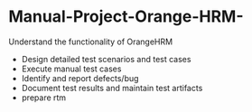 # Manual-Project-Orange-HRM-
Understand the functionality of OrangeHRM
- Design detailed test scenarios and test cases
- Execute manual test cases
- Identify and report defects/bug
- Document test results and maintain test artifacts
- prepare rtm
